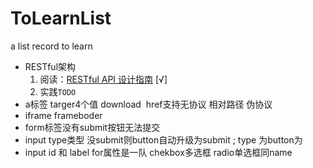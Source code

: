 # ToLearnList
a list record to learn
- RESTful架构  
  1. 阅读：[RESTful API 设计指南](http://www.ruanyifeng.com/blog/2014/05/restful_api.html) [√]
  2. 实践`TODO`
- a标签 targer4个值 download  href支持无协议 相对路径 伪协议
- iframe frameboder
- form标签没有submit按钮无法提交
- input type类型 没submit则button自动升级为submit ; type 为button为
- input id 和 label for属性是一队 chekbox多选框 radio单选框同name
